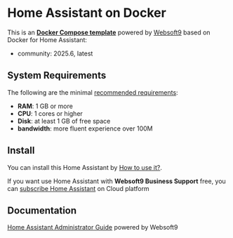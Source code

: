 # Home Assistant on Docker  

This is an **[Docker Compose template](https://github.com/Websoft9/docker-library)** powered by [Websoft9](https://www.websoft9.com) based on Docker for Home Assistant:


 - community:  2025.6, latest


## System Requirements

The following are the minimal [recommended requirements](https://www.home-assistant.io/installation/linux):

* **RAM**: 1 GB or more
* **CPU**: 1 cores or higher
* **Disk**: at least 1 GB of free space
* **bandwidth**: more fluent experience over 100M  

## Install

You can install this Home Assistant by [How to use it?](https://github.com/Websoft9/docker-library#how-to-use-it).   

If you want use Home Assistant with **Websoft9 Business Support** free, you can [subscribe Home Assistant](https://www.websoft9.com/apps) on Cloud platform

## Documentation

[Home Assistant Administrator Guide](https://support.websoft9.com/docs/homeassistant) powered by Websoft9